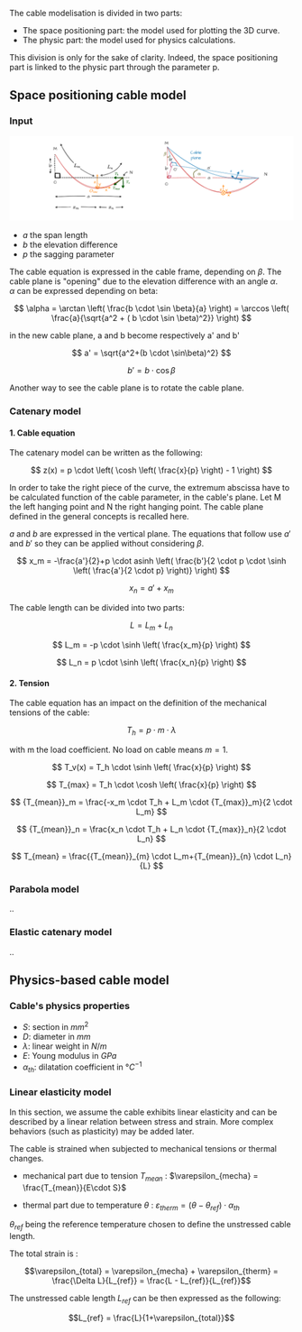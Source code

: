 The cable modelisation is divided in two parts:  

- The space positioning part: the model used for plotting the 3D curve.
- The physic part: the model used for physics calculations.

This division is only for the sake of clarity. Indeed, the space positioning part is linked to the physic part through the parameter p.

## Space positioning cable model

### Input 

![Image not available](./assets/cable_plane.drawio.png "Cable plane image")

- $a$ the span length
- $b$ the elevation difference
- $p$ the sagging parameter

The cable equation is expressed in the cable frame, depending on $\beta$. 
The cable plane is "opening" due to the elevation difference with an angle $\alpha$.  
$\alpha$ can be expressed depending on beta:

$$
    \alpha = \arctan \left( \frac{b \cdot \sin \beta}{a} \right) = \arccos \left( \frac{a}{\sqrt{a^2 + ( b \cdot \sin \beta)^2}} \right)
$$

in the new cable plane, a and b become respectively a' and b'

$$
    a' = \sqrt{a^2+(b \cdot \sin\beta)^2} 
$$

$$
    b' = b \cdot \cos \beta
$$  

Another way to see the cable plane is to rotate the cable plane.


### Catenary model

#### 1. Cable equation
The catenary model can be written as the following:

$$
    z(x) = p \cdot \left( \cosh \left( \frac{x}{p} \right) - 1 \right)
$$

In order to take the right piece of the curve, the extremum abscissa have to be calculated function of the cable parameter, in the cable's plane.
Let M the left hanging point and N the right hanging point. The cable plane defined in the general concepts is recalled here. 

$a$ and $b$ are expressed in the vertical plane. The equations that follow use $a'$ and $b'$ so they can be applied without considering $\beta$.

$$
    x_m = -\frac{a'}{2}+p \cdot asinh \left( \frac{b'}{2 \cdot p \cdot \sinh⁡ \left( \frac{a'}{2 \cdot p} \right)}  \right)
$$

$$
    x_n = a' + x_m
$$

The cable length can be divided into two parts:

$$
    L = L_m + L_n
$$

$$
    L_m = -p \cdot \sinh \left( \frac{x_m}{p} \right)
$$

$$
    L_n = p \cdot \sinh \left( \frac{x_n}{p} \right)
$$



#### 2. Tension

The cable equation has an impact on the definition of the mechanical tensions of the cable:

$$T_h = p \cdot m \cdot \lambda$$

with m the load coefficient. No load on cable means $m = 1$.

$$
    T_v(x) = T_h \cdot \sinh \left( \frac{x}{p} \right)
$$

$$
    T_{max} = T_h \cdot \cosh⁡ \left( \frac{x}{p} \right)
$$

$$
    {T_{mean}}_m = \frac{-x_m \cdot T_h + L_m \cdot {T_{max}}_m}{2 \cdot L_m}
$$

$$
    {T_{mean}}_n = \frac{x_n \cdot T_h + L_n \cdot {T_{max}}_n}{2 \cdot L_n}
$$

$$
    T_{mean} = \frac{{T_{mean}}_{m} \cdot L_m+{T_{mean}}_{n} \cdot L_n}{L}
$$

### Parabola model
..

### Elastic catenary model
..


## Physics-based cable model

### Cable's physics properties

- $S$: section in $mm^2$
- $D$: diameter in $mm$
- $\lambda$: linear weight in $N/m$
- $E$: Young modulus in $GPa$
- $\alpha_{th}$: dilatation coefficient in $°C^{-1}$



### Linear elasticity model

In this section, we assume the cable exhibits linear elasticity and can be described by a linear relation between stress and strain. More complex behaviors (such as plasticity) may be added later.

The cable is strained when subjected to mechanical tensions or thermal changes.

- mechanical part due to tension $T_{mean}$ :
$\varepsilon_{mecha} = \frac{T_{mean}}{E\cdot S}$

- thermal part due to temperature $\theta$ :
$\varepsilon_{therm} = (\theta - \theta_{ref}) \cdot \alpha_{th}$

$\theta_{ref}$ being the reference temperature chosen to define the unstressed cable length.

The total strain is : 

$$\varepsilon_{total} = \varepsilon_{mecha} + \varepsilon_{therm} = \frac{\Delta L}{L_{ref}} = \frac{L - L_{ref}}{L_{ref}}$$

The unstressed cable length $L_{ref}$ can be then expressed as the following: 

$$L_{ref} = \frac{L}{1+\varepsilon_{total}}$$

